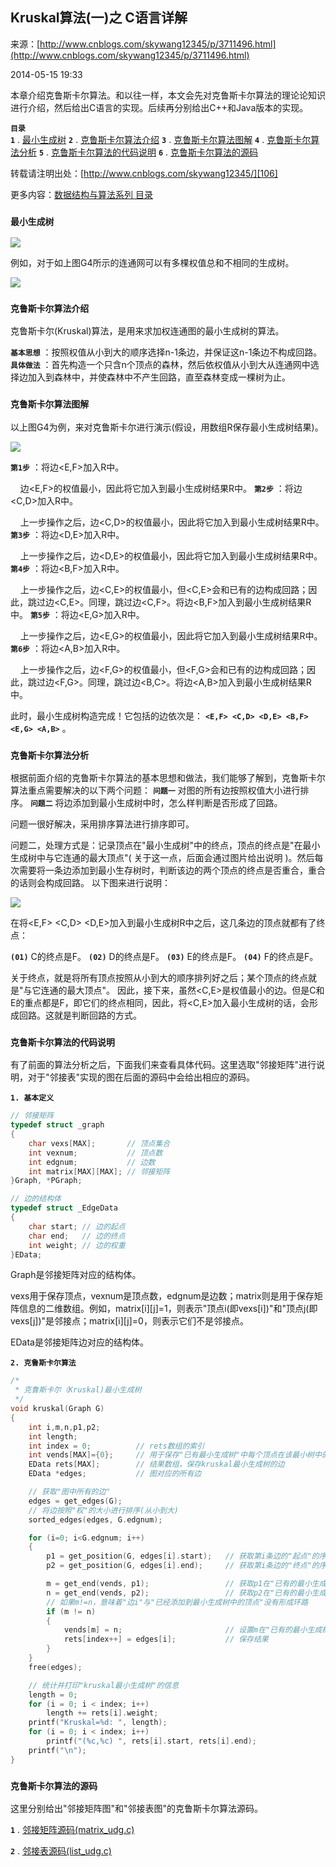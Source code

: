 ## Kruskal算法(一)之 C语言详解

来源：[http://www.cnblogs.com/skywang12345/p/3711496.html](http://www.cnblogs.com/skywang12345/p/3711496.html)

2014-05-15 19:33



本章介绍克鲁斯卡尔算法。和以往一样，本文会先对克鲁斯卡尔算法的理论论知识进行介绍，然后给出C语言的实现。后续再分别给出C++和Java版本的实现。


**`目录`**  
**`1`** . [最小生成树][100] 
**`2`** . [克鲁斯卡尔算法介绍][101] 
**`3`** . [克鲁斯卡尔算法图解][102] 
**`4`** . [克鲁斯卡尔算法分析][103] 
**`5`** . [克鲁斯卡尔算法的代码说明][104] 
**`6`** . [克鲁斯卡尔算法的源码][105]


转载请注明出处：[http://www.cnblogs.com/skywang12345/][106]


更多内容：[数据结构与算法系列 目录][107]



 


<a name="anchor1"></a>

### **`最小生成树 `** 


![][0]


例如，对于如上图G4所示的连通网可以有多棵权值总和不相同的生成树。


![][1]


<a name="anchor2"></a>

### **`克鲁斯卡尔算法介绍 `** 


克鲁斯卡尔(Kruskal)算法，是用来求加权连通图的最小生成树的算法。


**`基本思想`** ：按照权值从小到大的顺序选择n-1条边，并保证这n-1条边不构成回路。 
**`具体做法`** ：首先构造一个只含n个顶点的森林，然后依权值从小到大从连通网中选择边加入到森林中，并使森林中不产生回路，直至森林变成一棵树为止。


<a name="anchor3"></a>

### **`克鲁斯卡尔算法图解 `** 


以上图G4为例，来对克鲁斯卡尔进行演示(假设，用数组R保存最小生成树结果)。


![][2]


**`第1步`** ：将边<E,F>加入R中。 

      边<E,F>的权值最小，因此将它加入到最小生成树结果R中。 
**`第2步`** ：将边<C,D>加入R中。 

      上一步操作之后，边<C,D>的权值最小，因此将它加入到最小生成树结果R中。 
**`第3步`** ：将边<D,E>加入R中。 

      上一步操作之后，边<D,E>的权值最小，因此将它加入到最小生成树结果R中。 
**`第4步`** ：将边<B,F>加入R中。 

      上一步操作之后，边<C,E>的权值最小，但<C,E>会和已有的边构成回路；因此，跳过边<C,E>。同理，跳过边<C,F>。将边<B,F>加入到最小生成树结果R中。 
**`第5步`** ：将边<E,G>加入R中。 

      上一步操作之后，边<E,G>的权值最小，因此将它加入到最小生成树结果R中。 
**`第6步`** ：将边<A,B>加入R中。 

      上一步操作之后，边<F,G>的权值最小，但<F,G>会和已有的边构成回路；因此，跳过边<F,G>。同理，跳过边<B,C>。将边<A,B>加入到最小生成树结果R中。


此时，最小生成树构造完成！它包括的边依次是： **`<E,F> <C,D> <D,E> <B,F> <E,G> <A,B>`** 。


<a name="anchor4"></a>

### **`克鲁斯卡尔算法分析 `** 


根据前面介绍的克鲁斯卡尔算法的基本思想和做法，我们能够了解到，克鲁斯卡尔算法重点需要解决的以下两个问题： 
**`问题一`**  对图的所有边按照权值大小进行排序。 
**`问题二`**  将边添加到最小生成树中时，怎么样判断是否形成了回路。


问题一很好解决，采用排序算法进行排序即可。


问题二，处理方式是：记录顶点在"最小生成树"中的终点，顶点的终点是"在最小生成树中与它连通的最大顶点"( 关于这一点，后面会通过图片给出说明 )。然后每次需要将一条边添加到最小生存树时，判断该边的两个顶点的终点是否重合，重合的话则会构成回路。 以下图来进行说明：


![][3]


在将<E,F> <C,D> <D,E>加入到最小生成树R中之后，这几条边的顶点就都有了终点：



**`(01)`**  C的终点是F。 
**`(02)`**  D的终点是F。 
**`(03)`**  E的终点是F。 
**`(04)`**  F的终点是F。






关于终点，就是将所有顶点按照从小到大的顺序排列好之后；某个顶点的终点就是"与它连通的最大顶点"。
因此，接下来，虽然<C,E>是权值最小的边。但是C和E的重点都是F，即它们的终点相同，因此，将<C,E>加入最小生成树的话，会形成回路。这就是判断回路的方式。


<a name="anchor5"></a>

### **`克鲁斯卡尔算法的代码说明 `** 


有了前面的算法分析之后，下面我们来查看具体代码。这里选取"邻接矩阵"进行说明，对于"邻接表"实现的图在后面的源码中会给出相应的源码。


**`1. 基本定义 `** 



```c
// 邻接矩阵
typedef struct _graph
{
    char vexs[MAX];       // 顶点集合
    int vexnum;           // 顶点数
    int edgnum;           // 边数
    int matrix[MAX][MAX]; // 邻接矩阵
}Graph, *PGraph;

// 边的结构体
typedef struct _EdgeData
{
    char start; // 边的起点
    char end;   // 边的终点
    int weight; // 边的权重
}EData;

```




Graph是邻接矩阵对应的结构体。 

vexs用于保存顶点，vexnum是顶点数，edgnum是边数；matrix则是用于保存矩阵信息的二维数组。例如，matrix[i][j]=1，则表示"顶点i(即vexs[i])"和"顶点j(即vexs[j])"是邻接点；matrix[i][j]=0，则表示它们不是邻接点。 

EData是邻接矩阵边对应的结构体。


**`2. 克鲁斯卡尔算法 `** 



```c
/*
 * 克鲁斯卡尔（Kruskal)最小生成树
 */
void kruskal(Graph G)
{
    int i,m,n,p1,p2;
    int length;
    int index = 0;          // rets数组的索引
    int vends[MAX]={0};     // 用于保存"已有最小生成树"中每个顶点在该最小树中的终点。
    EData rets[MAX];        // 结果数组，保存kruskal最小生成树的边
    EData *edges;           // 图对应的所有边

    // 获取"图中所有的边"
    edges = get_edges(G);
    // 将边按照"权"的大小进行排序(从小到大)
    sorted_edges(edges, G.edgnum);

    for (i=0; i<G.edgnum; i++)
    {
        p1 = get_position(G, edges[i].start);   // 获取第i条边的"起点"的序号
        p2 = get_position(G, edges[i].end);     // 获取第i条边的"终点"的序号

        m = get_end(vends, p1);                 // 获取p1在"已有的最小生成树"中的终点
        n = get_end(vends, p2);                 // 获取p2在"已有的最小生成树"中的终点
        // 如果m!=n，意味着"边i"与"已经添加到最小生成树中的顶点"没有形成环路
        if (m != n)
        {
            vends[m] = n;                       // 设置m在"已有的最小生成树"中的终点为n
            rets[index++] = edges[i];           // 保存结果
        }
    }
    free(edges);

    // 统计并打印"kruskal最小生成树"的信息
    length = 0;
    for (i = 0; i < index; i++)
        length += rets[i].weight;
    printf("Kruskal=%d: ", length);
    for (i = 0; i < index; i++)
        printf("(%c,%c) ", rets[i].start, rets[i].end);
    printf("\n");
}

```




<a name="anchor6"></a>

### **`克鲁斯卡尔算法的源码 `** 


这里分别给出"邻接矩阵图"和"邻接表图"的克鲁斯卡尔算法源码。


**`1`** . [邻接矩阵源码(matrix_udg.c)][108]


**`2`** . [邻接表源码(list_udg.c)][109]

[0]: ../img/kruskal01.jpg
[1]: ../img/kruskal02.jpg
[2]: ../img/kruskal03.jpg
[3]: ../img/kruskal04.jpg
[100]: #anchor1
[101]: #anchor2
[102]: #anchor3
[103]: #anchor4
[104]: #anchor5
[105]: #anchor6
[106]: http://www.cnblogs.com/skywang12345/
[107]: http://www.cnblogs.com/skywang12345/p/3603935.html
[108]: https://github.com/wangkuiwu/datastructs_and_algorithm/blob/master/source/graph/kruskal/udg/c/matrix_udg.c
[109]: https://github.com/wangkuiwu/datastructs_and_algorithm/blob/master/source/graph/kruskal/udg/c/list_udg.c